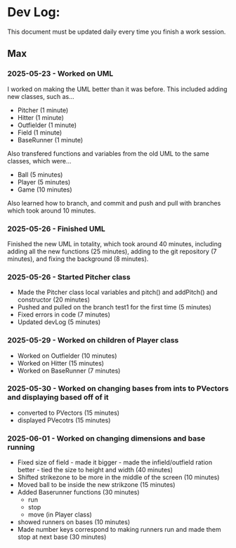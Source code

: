 # Dev Log:

This document must be updated daily every time you finish a work session.

## Max
### 2025-05-23 - Worked on UML
I worked on making the UML better than it was before. This included adding new classes, such as...
- Pitcher (1 minute)
- Hitter (1 minute)
- Outfielder (1 minute)
- Field (1 minute)
- BaseRunner (1 minute)

Also transfered functions and variables from the old UML to the same classes, which were...
- Ball (5 minutes)
- Player (5 minutes)
- Game (10 minutes)

Also learned how to branch, and commit and push and pull with branches which took around 10 minutes.

### 2025-05-26 - Finished UML
Finished the new UML in totality, which took around 40 minutes, including adding all the new functions (25 minutes), adding to the git repository (7 minutes), and fixing the background (8 minutes).

### 2025-05-26 - Started Pitcher class
- Made the Pitcher class local variables and pitch() and addPitch() and constructor (20 minutes)
- Pushed and pulled on the branch test1 for the first time (5 minutes)
- Fixed errors in code (7 minutes)
- Updated devLog (5 minutes)

### 2025-05-29 - Worked on children of Player class
- Worked on Outfielder (10 minutes)
- Worked on Hitter (15 minutes)
- Worked on BaseRunner (7 minutes)

### 2025-05-30 - Worked on changing bases from ints to PVectors and displaying based off of it
- converted to PVectors (15 minutes)
- displayed PVecotrs (15 minutes)

### 2025-06-01 - Worked on changing dimensions and base running
- Fixed size of field - made it bigger - made the infield/outfield ration better - tied the size to height and width (40 minutes)
- Shifted strikezone to be more in the middle of the screen (10 minutes)
- Moved ball to be inside the new strikzone (15 minutes)
- Added Baserunner functions (30 minutes)
  - run
  - stop
  - move (in Player class)
- showed runners on bases (10 minutes)
- Made number keys correspond to making runners run and made them stop at next base (30 minutes)
